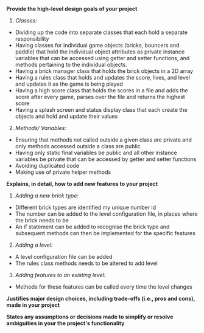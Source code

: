 **Provide the high-level design goals of your project**
1. *Classes:*
* Dividing up the code into separate classes that each hold a separate responsibility
* Having classes for individual game objects (bricks, bouncers and paddle) that hold the individual object attributes as private instance variables that can be accessed using getter and setter functions, and methods pertaining to the individual objects.
* Having a brick manager class that holds the brick objects in a 2D array
* Having a rules class that holds and updates the score, lives, and level and updates it as the game is being played
* Having a high score class that holds the scores in a file and adds the score after every game, parses over the file and returns the highest score
* Having a splash screen and status display class that each create the objects and hold and update their values

2. *Methods/ Variables:*
* Ensuring that methods not called outside a given class are private and only methods accessed outside a class are public
* Having only static final variables be public and all other instance variables be private that can be accessed by getter and setter functions
* Avoiding duplicated code
* Making use of private helper methods

**Explains, in detail, how to add new features to your project**

1. *Adding a new brick type:*
* Different brick types are identified my unique number id
* The number can be added to the level configuration file, in places where the brick needs to be
* An if statement can be added to recognise the brick type and subsequent methods can then be implemented for the specific features

2. *Adding a level:*
* A level configuration file can be added
* The rules class methods needs to be altered to add level

3. *Adding features to an existing level:*
* Methods for these features can be called every time the level changes

**Justifies major design choices, including trade-offs (i.e., pros and cons), made in your project**


**States any assumptions or decisions made to simplify or resolve ambiguities in your the project's functionality**
